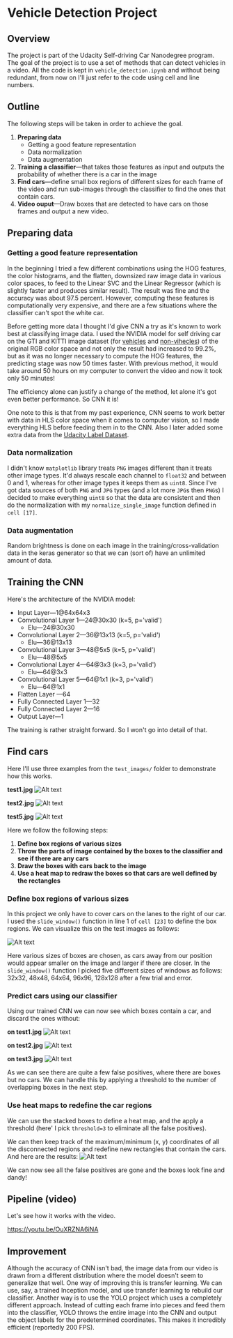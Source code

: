 # Vehicle Detection Project

## Overview
The project is part of the Udacity Self-driving Car Nanodegree program. The goal of the project is to use a set of methods that can detect vehicles in a video. All the code is kept in `vehicle_detection.ipynb` and without being redundant, from now on I'll just refer to the code using cell and line numbers.

## Outline
The following steps will be taken in order to achieve the goal.

1. **Preparing data**
	* Getting a good feature representation
	* Data normalization
	* Data augmentation
2. **Training a classifier**—that takes those features as input and outputs the probability of whether there is a car in the image
3. **Find cars**—define small box regions of different sizes for each frame of the video and run sub-images through the classifier to find the ones that contain cars.
4. **Video ouput**—Draw boxes that are detected to have cars on those frames and output a new video.

## Preparing data
### Getting a good feature representation
In the beginning I tried a few different combinations using the HOG features, the color histograms, and the flatten, downsized raw image data in various color spaces, to feed to the Linear SVC and the Linear Regressor (which is slightly faster and produces similar result). The result was fine and the accuracy was about 97.5 percent. However, computing these features is computationally very expensive, and there are a few situations where the classifier can't spot the white car.

Before getting more data I thought I'd give CNN a try as it's known to work best at classifying image data. I used the NVIDIA model for self driving car on the GTI and KITTI  image dataset (for [vehicles](https://s3.amazonaws.com/udacity-sdc/Vehicle_Tracking/vehicles.zip) and [non-vihecles](https://s3.amazonaws.com/udacity-sdc/Vehicle_Tracking/non-vehicles.zip)) of the original RGB color space and not only the result had increased to 99.2%, but as it was no longer necessary to compute the HOG features, the predicting stage was now 50 times faster. With previous method, it would take around 50 hours on my computer to convert the video and now it took only 50 minutes!

The efficiency alone can justify a change of the method, let alone it's got even better performance. So CNN it is!

One note to this is that from my past experience, CNN seems to work better with data in HLS color space when it comes to computer vision, so I made everything HLS before feeding them in to the CNN. Also I later added some extra data from the [Udacity Label Dataset](https://github.com/udacity/self-driving-car/tree/master/annotations).

### Data normalization
I didn't know `matplotlib` library treats `PNG` images different than it treats other image types. It'd always rescale each channel to `float32` and between 0 and 1, whereas for other image types it keeps them as `uint8`. Since I've got data sources of both `PNG` and `JPG` types (and a lot more `JPG`s then `PNG`s) I decided to make everything `uint8` so that the data are consistent and then do the normalization with my `normalize_single_image` function defined in `cell [17]`.

### Data augmentation
Random brightness is done on each image in the training/cross-validation data in the keras generator so that we can (sort of) have an unlimited amount of data.

## Training the CNN
Here's the architecture of the NVIDIA model:
* Input Layer—1@64x64x3
* Convolutional Layer 1—24@30x30 (k=5, p='valid')
	* Elu—24@30x30
* Convolutional Layer 2—36@13x13 (k=5, p='valid')
	* Elu—36@13x13
* Convolutional Layer 3—48@5x5 (k=5, p='valid')
	* Elu—48@5x5
* Convolutional Layer 4—64@3x3 (k=3, p='valid')
	* Elu—64@3x3
* Convolutional Layer 5—64@1x1 (k=3, p='valid')
	* Elu—64@1x1
* Flatten Layer —64
* Fully Connected Layer 1—32
* Fully Connected Layer 2—16
* Output Layer—1

The training is rather straight forward. So I won't go into detail of that.


## Find cars
Here I'll use three examples from the `test_images/` folder to demonstrate how this works.

**test1.jpg**
![Alt text](./demo_images/test1.jpg)

**test2.jpg**
![Alt text](./demo_images/test2.jpg)

**test5.jpg**
![Alt text](./demo_images/test5.jpg)

Here we follow the following steps:
1. **Define box regions of various sizes**
2. **Throw the parts of image contained by the boxes to the classifier and see if there are any cars**
3. **Draw the boxes with cars back to the image**
4. **Use a heat map to redraw the boxes so that cars are well defined by the rectangles**

### Define box regions of various sizes
In this project we only have to cover cars on the lanes to the right of our car. I used the `slide_window()` function in line 1 of `cell [23]` to define the box regions. We can visualize this on the test images as follows:

![Alt text](./demo_images/test1.png)

Here various sizes of boxes are chosen, as cars away from our position would appear smaller on the image and larger if there are closer. In the `slide_window()` function I picked five different sizes of windows as follows: 32x32, 48x48, 64x64, 96x96, 128x128 after a few trial and error.

### Predict cars using our classifier
Using our trained CNN we can now see which boxes contain a car, and discard the ones without:

**on test1.jpg**
![Alt text](./demo_images/hot_win1.png)

**on test2.jpg**
![Alt text](./demo_images/hot_win2.png)

**on test3.jpg**
![Alt text](./demo_images/hot_win3.png)

As we can see there are quite a few false positives, where there are boxes but no cars. We can handle this by applying a threshold to the number of overlapping boxes in the next step.

### Use heat maps to redefine the car regions
 We can use the stacked boxes to define a heat map, and the apply a threshold (here' I pick `threshold=3` to eliminate all the false positives).

We can then keep track of the maximum/minimum (x, y) coordinates of all the disconnected regions and redefine new rectangles that contain the cars. And here are the results:
![Alt text](./demo_images/heat_filter.png)

We can now see  all the false positives are gone and the boxes look fine and dandy!

## Pipeline (video)
Let's see how it works with the video.

https://youtu.be/OuXRZNA6iNA

## Improvement
Although the accuracy of CNN isn't bad, the image data from our video is drawn from a different distribution where the model doesn't seem to generalize that well. One way of improving this is transfer learning. We can use, say, a trained Inception model, and use transfer learning to rebuild our classifier. Another way is to use the YOLO project which uses a completely different approach. Instead of cutting each frame into pieces and feed them into the classifier, YOLO throws the entire image into the CNN and output the object labels for the predetermined coordinates. This makes it incredibly efficient (reportedly 200 FPS).